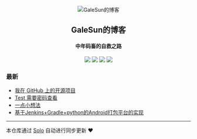 <p align="center"><img alt="GaleSun的博客" src="http://xiudequan.test.upcdn.net/2018/0827/09/a0.png"></p><h2 align="center">
GaleSun的博客
</h2>

<h4 align="center">中年码畜的自救之路</h4>
<p align="center"><a title="GaleSun的博客" target="_blank" href="https://github.com/Guangdinghou/solo-blog"><img src="https://img.shields.io/github/last-commit/Guangdinghou/solo-blog.svg?style=flat-square&color=FF9900"></a>
<a title="GitHub repo size in bytes" target="_blank" href="https://github.com/Guangdinghou/solo-blog"><img src="https://img.shields.io/github/repo-size/Guangdinghou/solo-blog.svg?style=flat-square"></a>
<a title="Solo Version" target="_blank" href="https://github.com/b3log/solo/releases"><img src="https://img.shields.io/badge/solo-3.6.3-f1e05a.svg?style=flat-square&color=blueviolet"></a>
<a title="Hits" target="_blank" href="https://github.com/b3log/hits"><img src="https://hits.b3log.org/Guangdinghou/solo-blog.svg"></a></p>

### 最新

* [我在 GitHub 上的开源项目](http://www.galesun.com/my-github-repos)
* [Test 需要密码查看](http://www.galesun.com/articles/2019/09/06/1567757465976.html)
* [一点小想法](http://www.galesun.com/articles/2019/08/12/1565617895516.html)
* [基于Jenkins+Gradle+python的Android打包平台的实现](http://www.galesun.com/articles/2019/08/11/1565536090853.html)



---

本仓库通过 [Solo](https://github.com/b3log/solo) 自动进行同步更新 ❤️ 